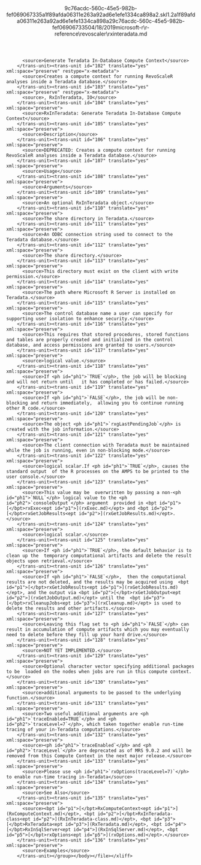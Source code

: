 <?xml version="1.0"?><xliff version="1.2" xmlns="urn:oasis:names:tc:xliff:document:1.2" xmlns:xsi="http://www.w3.org/2001/XMLSchema-instance" xsi:schemaLocation="urn:oasis:names:tc:xliff:document:1.2 xliff-core-1.2-transitional.xsd"><file datatype="xml" original="rxinteradata.md" source-language="en-US" target-language="en-US"><header><tool tool-id="mdxliff" tool-name="mdxliff" tool-version="1.0-d1654b2" tool-company="Microsoft" /><xliffext:skl_file_name xmlns:xliffext="urn:microsoft:content:schema:xliffextensions">9c76acdc-560c-45e5-982b-fef069067335a1f89afda06311e263a92ad6e1efe1334ca898a2.skl</xliffext:skl_file_name><xliffext:version xmlns:xliffext="urn:microsoft:content:schema:xliffextensions">1.2</xliffext:version><xliffext:ms.openlocfilehash xmlns:xliffext="urn:microsoft:content:schema:xliffextensions">a1f89afda06311e263a92ad6e1efe1334ca898a2</xliffext:ms.openlocfilehash><xliffext:ms.sourcegitcommit xmlns:xliffext="urn:microsoft:content:schema:xliffextensions">9c76acdc-560c-45e5-982b-fef069067335</xliffext:ms.sourcegitcommit><xliffext:ms.lasthandoff xmlns:xliffext="urn:microsoft:content:schema:xliffextensions">04/18/2019</xliffext:ms.lasthandoff><xliffext:ms.openlocfilepath xmlns:xliffext="urn:microsoft:content:schema:xliffextensions">microsoft-r\r-reference\revoscaler\rxinteradata.md</xliffext:ms.openlocfilepath></header><body><group id="content" extype="content"><trans-unit id="101" translate="yes" xml:space="preserve" restype="x-metadata">
          <source>Generate Teradata In-Database Compute Context</source>
        </trans-unit><trans-unit id="102" translate="yes" xml:space="preserve" restype="x-metadata">
          <source>Creates a compute context for running RevoScaleR analyses inside a Teradata database.</source>
        </trans-unit><trans-unit id="103" translate="yes" xml:space="preserve" restype="x-metadata">
          <source>, RxInTeradata, IO</source>
        </trans-unit><trans-unit id="104" translate="yes" xml:space="preserve">
          <source>RxInTeradata: Generate Teradata In-Database Compute Context</source>
        </trans-unit><trans-unit id="105" translate="yes" xml:space="preserve">
          <source>Description</source>
        </trans-unit><trans-unit id="106" translate="yes" xml:space="preserve">
          <source>DEPRECATED: Creates a compute context for running RevoScaleR analyses inside a Teradata database.</source>
        </trans-unit><trans-unit id="107" translate="yes" xml:space="preserve">
          <source>Usage</source>
        </trans-unit><trans-unit id="108" translate="yes" xml:space="preserve">
          <source>Arguments</source>
        </trans-unit><trans-unit id="109" translate="yes" xml:space="preserve">
          <source>An optional RxInTeradata object.</source>
        </trans-unit><trans-unit id="110" translate="yes" xml:space="preserve">
          <source>The share directory in Teradata.</source>
        </trans-unit><trans-unit id="111" translate="yes" xml:space="preserve">
          <source>An ODBC connection string used to connect to the Teradata database.</source>
        </trans-unit><trans-unit id="112" translate="yes" xml:space="preserve">
          <source>The share directory.</source>
        </trans-unit><trans-unit id="113" translate="yes" xml:space="preserve">
          <source>This directory must exist on the client with write permission.</source>
        </trans-unit><trans-unit id="114" translate="yes" xml:space="preserve">
          <source>The path where Microsoft R Server is installed on Teradata.</source>
        </trans-unit><trans-unit id="115" translate="yes" xml:space="preserve">
          <source>The control database name a user can specify for supporting user isolation to enhance security.</source>
        </trans-unit><trans-unit id="116" translate="yes" xml:space="preserve">
          <source>This requires that stored procedures, stored functions and tables are properly created and initialized in the control database, and access permissions are granted to users.</source>
        </trans-unit><trans-unit id="117" translate="yes" xml:space="preserve">
          <source>logical value.</source>
        </trans-unit><trans-unit id="118" translate="yes" xml:space="preserve">
          <source>If <ph id="ph1">`TRUE`</ph>, the job will be blocking and will not return until   it has completed or has failed.</source>
        </trans-unit><trans-unit id="119" translate="yes" xml:space="preserve">
          <source>If <ph id="ph1">`FALSE`</ph>, the job will be non-blocking and return immediately,  allowing you to continue running other R code.</source>
        </trans-unit><trans-unit id="120" translate="yes" xml:space="preserve">
          <source>The object <ph id="ph1">`rxgLastPendingJob`</ph> is created with the job information.</source>
        </trans-unit><trans-unit id="121" translate="yes" xml:space="preserve">
          <source>The client connection with Teradata must be maintained while the job is running, even in non-blocking mode.</source>
        </trans-unit><trans-unit id="122" translate="yes" xml:space="preserve">
          <source>logical scalar.If <ph id="ph1">`TRUE`</ph>, causes the standard output  of the R processes on the AMPS to be printed to the user console.</source>
        </trans-unit><trans-unit id="123" translate="yes" xml:space="preserve">
          <source>This value may be  overwritten by passing a non-<ph id="ph1">`NULL`</ph> logical value to the <ph id="ph2">`consoleOutput`</ph> argument  provided in <bpt id="p1">[</bpt>rxExec<ept id="p1">](rxExec.md)</ept> and <bpt id="p2">[</bpt>rxGetJobResults<ept id="p2">](rxGetJobResults.md)</ept>.</source>
        </trans-unit><trans-unit id="124" translate="yes" xml:space="preserve">
          <source>logical scalar.</source>
        </trans-unit><trans-unit id="125" translate="yes" xml:space="preserve">
          <source>If <ph id="ph1">`TRUE`</ph>, the default behavior is to clean up the  temporary computational artifacts and delete the result objects upon retrieval.</source>
        </trans-unit><trans-unit id="126" translate="yes" xml:space="preserve">
          <source>If <ph id="ph1">`FALSE`</ph>,  then the computational results are not deleted, and the results may be acquired using  <bpt id="p1">[</bpt>rxGetJobResults<ept id="p1">](rxGetJobResults.md)</ept>, and the output via <bpt id="p2">[</bpt>rxGetJobOutput<ept id="p2">](rxGetJobOutput.md)</ept> until the  <bpt id="p3">[</bpt>rxCleanupJobs<ept id="p3">](rxCleanup.md)</ept> is used to delete the results and other artifacts.</source>
        </trans-unit><trans-unit id="127" translate="yes" xml:space="preserve">
          <source>Leaving this flag set to <ph id="ph1">`FALSE`</ph> can result in accumulation of compute artifacts which you may eventually need to delete before they fill up your hard drive.</source>
        </trans-unit><trans-unit id="128" translate="yes" xml:space="preserve">
          <source>NOT YET IMPLEMENTED.</source>
        </trans-unit><trans-unit id="129" translate="yes" xml:space="preserve">
          <source>Optional character vector specifying additional packages to be  loaded on the nodes when jobs are run in this compute context.</source>
        </trans-unit><trans-unit id="130" translate="yes" xml:space="preserve">
          <source>additional arguments to be passed to the underlying function.</source>
        </trans-unit><trans-unit id="131" translate="yes" xml:space="preserve">
          <source>Two useful additional arguments are <ph id="ph1">`traceEnabled=TRUE`</ph> and <ph id="ph2">`traceLevel=7`</ph>, which taken together enable run-time tracing of your in-Teradata computations.</source>
        </trans-unit><trans-unit id="132" translate="yes" xml:space="preserve">
          <source><ph id="ph1">`traceEnabled`</ph> and <ph id="ph2">`traceLevel`</ph> are deprecated as of MRS 9.0.2 and will be removed from this Compute Context in the next major release.</source>
        </trans-unit><trans-unit id="133" translate="yes" xml:space="preserve">
          <source>Please use <ph id="ph1">`rxOptions(traceLevel=7)`</ph> to enable run-time tracing in-Teradata</source>
        </trans-unit><trans-unit id="134" translate="yes" xml:space="preserve">
          <source>See Also</source>
        </trans-unit><trans-unit id="135" translate="yes" xml:space="preserve">
          <source><bpt id="p1">[</bpt>RxComputeContext<ept id="p1">](RxComputeContext.md)</ept>, <bpt id="p2">[</bpt>RxInTeradata-class<ept id="p2">](RxInTeradata-class.md)</ept>, <bpt id="p3">[</bpt>RxTeradata<ept id="p3">](RxTeradata.md)</ept>, <bpt id="p4">[</bpt>RxInSqlServer<ept id="p4">](RxInSqlServer.md)</ept>, <bpt id="p5">[</bpt>rxOptions<ept id="p5">](rxOptions.md)</ept>.</source>
        </trans-unit><trans-unit id="136" translate="yes" xml:space="preserve">
          <source>Examples</source>
        </trans-unit></group></body></file></xliff>
